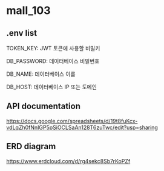 # mall_103

## .env list

<!-- HASH_KEY: 비밀번호 해싱에 사용할 비밀키 -->

TOKEN_KEY: JWT 토큰에 사용할 비밀키

DB_PASSWORD: 데이터베이스 비밀번호

DB_NAME: 데이터베이스 이름

DB_HOST: 데이터베이스 IP 또는 도메인

## API documentation

https://docs.google.com/spreadsheets/d/19t8fuKcx-vdLqZh0fNnIGP5pSiOCLSaAn128T6zuTwc/edit?usp=sharing

## ERD diagram

https://www.erdcloud.com/d/rg4sekc8Sb7rKoPZf
